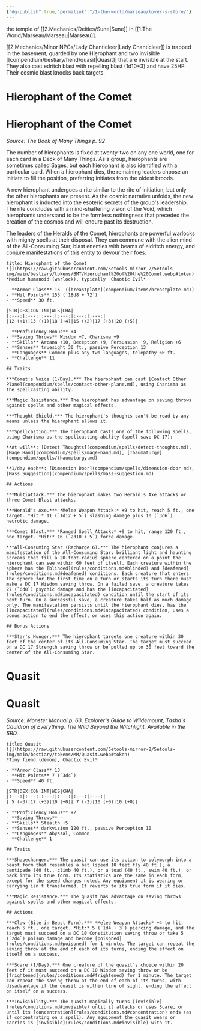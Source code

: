 ```yaml
---
{"dg-publish":true,"permalink":"/1-the-world/marseau/lover-s-store/"}
---
```


the temple of [[2.Mechanics/Deities/Sune\|Sune]] in [[1.The World/Marseau/Marseau\|Marseau]]. 

[[2.Mechanics/Minor NPCs/Lady Chanticleer\|Lady Chanticleer]] is trapped in the basement, guarded by one Hierophant and two invisible [[compendium/bestiary/fiend/quasit\|Quasit]] that are invisible at the start. They also cast edritch blast with repelling blast (1d10+3) and have 25HP. Their cosmic blast knocks back targets.


<div class="transclusion internal-embed is-loaded"><div class="markdown-embed">

<div class="markdown-embed-title">

# Hierophant of the Comet

</div>



# Hierophant of the Comet
*Source: The Book of Many Things p. 92*  

The number of hierophants is fixed at twenty-two on any one world, one for each card in a Deck of Many Things. As a group, hierophants are sometimes called Sages, but each hierophant is also identified with a particular card. When a hierophant dies, the remaining leaders choose an initiate to fill the position, preferring initiates from the oldest broods.

A new hierophant undergoes a rite similar to the rite of initiation, but only the other hierophants are present. As the cosmic narrative unfolds, the new hierophant is inducted into the esoteric secrets of the group's leadership. The rite concludes with a mind-shattering vision of the Void, which hierophants understand to be the formless nothingness that preceded the creation of the cosmos and will endure past its destruction.

The leaders of the Heralds of the Comet, hierophants are powerful warlocks with mighty spells at their disposal. They can commune with the alien mind of the All-Consuming Star, blast enemies with beams of eldritch energy, and conjure manifestations of this entity to devour their foes.

```ad-statblock
title: Hierophant of the Comet
![](https://raw.githubusercontent.com/5etools-mirror-2/5etools-img/main/bestiary/tokens/BMT/Hierophant%20of%20the%20Comet.webp#token)
*Medium humanoid (warlock), typically  Chaotic Evil*

- **Armor Class** 15  ([breastplate](compendium/items/breastplate.md))
- **Hit Points** 153 (`18d8 + 72`)
- **Speed** 30 ft.

|STR|DEX|CON|INT|WIS|CHA|
|:---:|:---:|:---:|:---:|:---:|:---:|
|12 (+1)|13 (+1)|18 (+4)|15 (+2)|17 (+3)|20 (+5)|

- **Proficiency Bonus** +4
- **Saving Throws** Wisdom +7, Charisma +9
- **Skills** Arcana +10, Deception +9, Persuasion +9, Religion +6
- **Senses** truesight 30 ft., passive Perception 13
- **Languages** Common plus any two languages, telepathy 60 ft.
- **Challenge** 11

## Traits

***Comet's Voice (1/Day).*** The hierophant can cast [Contact Other Plane](compendium/spells/contact-other-plane.md), using Charisma as the spellcasting ability.

***Magic Resistance.*** The hierophant has advantage on saving throws against spells and other magical effects.

***Thought Shield.*** The hierophant's thoughts can't be read by any means unless the hierophant allows it.

***Spellcasting.*** The hierophant casts one of the following spells, using Charisma as the spellcasting ability (spell save DC 17):

**At will**: [Detect Thoughts](compendium/spells/detect-thoughts.md), [Mage Hand](compendium/spells/mage-hand.md), [Thaumaturgy](compendium/spells/thaumaturgy.md)

**1/day each**: [Dimension Door](compendium/spells/dimension-door.md), [Mass Suggestion](compendium/spells/mass-suggestion.md)

## Actions

***Multiattack.*** The hierophant makes two Herald's Axe attacks or three Comet Blast attacks.

***Herald's Axe.*** *Melee Weapon Attack:* +9 to hit, reach 5 ft., one target. *Hit:* 11 (`1d12 + 5`) slashing damage plus 10 (`3d6`) necrotic damage.

***Comet Blast.*** *Ranged Spell Attack:* +9 to hit, range 120 ft., one target. *Hit:* 16 (`2d10 + 5`) force damage.

***All-Consuming Star (Recharge 6).*** The hierophant conjures a manifestation of the All-Consuming Star: brilliant light and haunting screams that fill a 20-foot-radius sphere centered on a point the hierophant can see within 60 feet of itself. Each creature within the sphere has the [blinded](rules/conditions.md#blinded) and [deafened](rules/conditions.md#deafened) conditions. Each creature that enters the sphere for the first time on a turn or starts its turn there must make a DC 17 Wisdom saving throw. On a failed save, a creature takes 27 (`6d8`) psychic damage and has the [incapacitated](rules/conditions.md#incapacitated) condition until the start of its next turn. On a successful save, a creature takes half as much damage only. The manifestation persists until the hierophant dies, has the [incapacitated](rules/conditions.md#incapacitated) condition, uses a bonus action to end the effect, or uses this action again.

## Bonus Actions

***Star's Hunger.*** The hierophant targets one creature within 30 feet of the center of its All-Consuming Star. The target must succeed on a DC 17 Strength saving throw or be pulled up to 30 feet toward the center of the All-Consuming Star.
```


</div></div>
 
<div class="transclusion internal-embed is-loaded"><div class="markdown-embed">

<div class="markdown-embed-title">

# Quasit

</div>



# Quasit
*Source: Monster Manual p. 63, Explorer's Guide to Wildemount, Tasha's Cauldron of Everything, The Wild Beyond the Witchlight. Available in the SRD.*  

```ad-statblock
title: Quasit
![](https://raw.githubusercontent.com/5etools-mirror-2/5etools-img/main/bestiary/tokens/MM/Quasit.webp#token)
*Tiny fiend (demon), Chaotic Evil*

- **Armor Class** 13 
- **Hit Points** 7 (`3d4`)
- **Speed** 40 ft.

|STR|DEX|CON|INT|WIS|CHA|
|:---:|:---:|:---:|:---:|:---:|:---:|
| 5 (-3)|17 (+3)|10 (+0)| 7 (-2)|10 (+0)|10 (+0)|

- **Proficiency Bonus** +2
- **Saving Throws** ⏤
- **Skills** Stealth +5
- **Senses** darkvision 120 ft., passive Perception 10
- **Languages** Abyssal, Common
- **Challenge** 1

## Traits

***Shapechanger.*** The quasit can use its action to polymorph into a beast form that resembles a bat (speed 10 feet fly 40 ft.), a centipede (40 ft., climb 40 ft.), or a toad (40 ft., swim 40 ft.), or back into its true form. Its statistics are the same in each form, except for the speed changes noted. Any equipment it is wearing or carrying isn't transformed. It reverts to its true form if it dies.

***Magic Resistance.*** The quasit has advantage on saving throws against spells and other magical effects.

## Actions

***Claw (Bite in Beast Form).*** *Melee Weapon Attack:* +4 to hit, reach 5 ft., one target. *Hit:* 5 (`1d4 + 3`) piercing damage, and the target must succeed on a DC 10 Constitution saving throw or take 5 (`2d4`) poison damage and become [poisoned](rules/conditions.md#poisoned) for 1 minute. The target can repeat the saving throw at the end of each of its turns, ending the effect on itself on a success.

***Scare (1/Day).*** One creature of the quasit's choice within 20 feet of it must succeed on a DC 10 Wisdom saving throw or be [frightened](rules/conditions.md#frightened) for 1 minute. The target can repeat the saving throw at the end of each of its turns, with disadvantage if the quasit is within line of sight, ending the effect on itself on a success.

***Invisibility.*** The quasit magically turns [invisible](rules/conditions.md#invisible) until it attacks or uses Scare, or until its [concentration](rules/conditions.md#concentration) ends (as if concentrating on a spell). Any equipment the quasit wears or carries is [invisible](rules/conditions.md#invisible) with it.
```


</div></div>
